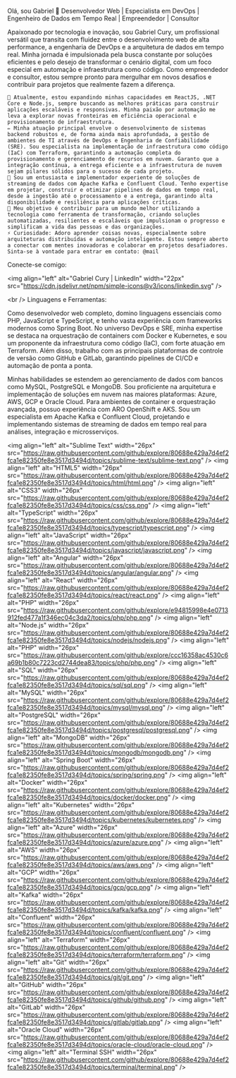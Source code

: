 Olá, sou Gabriel 👋
Desenvolvedor Web | Especialista em DevOps | Engenheiro de Dados em Tempo Real | Empreendedor | Consultor

Apaixonado por tecnologia e inovação, sou Gabriel Cury, um profissional versátil que transita com fluidez entre o desenvolvimento web de alta performance, a engenharia de DevOps e a arquitetura de dados em tempo real. Minha jornada é impulsionada pela busca constante por soluções eficientes e pelo desejo de transformar o cenário digital, com um foco especial em automação e infraestrutura como código. Como empreendedor e consultor, estou sempre pronto para mergulhar em novos desafios e contribuir para projetos que realmente fazem a diferença.

    🌱 Atualmente, estou expandindo minhas capacidades em ReactJS, .NET Core e Node.js, sempre buscando as melhores práticas para construir aplicações escaláveis e responsivas. Minha paixão por automação me leva a explorar novas fronteiras em eficiência operacional e provisionamento de infraestrutura.
    ✏️ Minha atuação principal envolve o desenvolvimento de sistemas backend robustos e, de forma ainda mais aprofundada, a gestão de ambientes de TI através de DevOps e Engenharia de Confiabilidade (SRE). Sou especialista na implementação de infraestrutura como código (IaC) com Terraform, garantindo a automação completa do provisionamento e gerenciamento de recursos em nuvem. Garanto que a integração contínua, a entrega eficiente e a infraestrutura de nuvem sejam pilares sólidos para o sucesso de cada projeto.
    🚀 Sou um entusiasta e implementador experiente de soluções de streaming de dados com Apache Kafka e Confluent Cloud. Tenho expertise em projetar, construir e otimizar pipelines de dados em tempo real, desde a ingestão até o processamento e a entrega, garantindo alta disponibilidade e resiliência para aplicações críticas.
    🎯 Meu objetivo é contribuir para um mundo melhor utilizando a tecnologia como ferramenta de transformação, criando soluções automatizadas, resilientes e escaláveis que impulsionam o progresso e simplificam a vida das pessoas e das organizações.
    ⚡ Curiosidade: Adoro aprender coisas novas, especialmente sobre arquiteturas distribuídas e automação inteligente. Estou sempre aberto a conectar com mentes inovadoras e colaborar em projetos desafiadores. Sinta-se à vontade para entrar em contato: @mail

Conecte-se comigo:

&lt;img align="left" alt="Gabriel Cury | LinkedIn" width="22px" src="https://cdn.jsdelivr.net/npm/simple-icons@v3/icons/linkedin.svg" />

&lt;br />
Linguagens e Ferramentas:

Como desenvolvedor web completo, domino linguagens essenciais como PHP, JavaScript e TypeScript, e tenho vasta experiência com frameworks modernos como Spring Boot. No universo DevOps e SRE, minha expertise se destaca na orquestração de containers com Docker e Kubernetes, e sou um proponente da infraestrutura como código (IaC), com forte atuação em Terraform. Além disso, trabalho com as principais plataformas de controle de versão como GitHub e GitLab, garantindo pipelines de CI/CD e automação de ponta a ponta.

Minhas habilidades se estendem ao gerenciamento de dados com bancos como MySQL, PostgreSQL e MongoDB. Sou proficiente na arquitetura e implementação de soluções em nuvem nas maiores plataformas: Azure, AWS, GCP e Oracle Cloud. Para ambientes de container e orquestração avançada, possuo experiência com ARO OpenShift e AKS. Sou um especialista em Apache Kafka e Confluent Cloud, projetando e implementando sistemas de streaming de dados em tempo real para análises, integração e microsserviços.

&lt;img align="left" alt="Sublime Text" width="26px" src="https://raw.githubusercontent.com/github/explore/80688e429a7d4ef2fca1e82350fe8e3517d3494d/topics/sublime-text/sublime-text.png" />
&lt;img align="left" alt="HTML5" width="26px" src="https://raw.githubusercontent.com/github/explore/80688e429a7d4ef2fca1e82350fe8e3517d3494d/topics/html/html.png" />
&lt;img align="left" alt="CSS3" width="26px" src="https://raw.githubusercontent.com/github/explore/80688e429a7d4ef2fca1e82350fe8e3517d3494d/topics/css/css.png" />
&lt;img align="left" alt="TypeScript" width="26px" src="https://raw.githubusercontent.com/github/explore/80688e429a7d4ef2fca1e82350fe8e3517d3494d/topics/typescript/typescript.png" />
&lt;img align="left" alt="JavaScript" width="26px" src="https://raw.githubusercontent.com/github/explore/80688e429a7d4ef2fca1e82350fe8e3517d3494d/topics/javascript/javascript.png" />
&lt;img align="left" alt="Angular" width="26px" src="https://raw.githubusercontent.com/github/explore/80688e429a7d4ef2fca1e82350fe8e3517d3494d/topics/angular/angular.png" />
&lt;img align="left" alt="React" width="26px" src="https://raw.githubusercontent.com/github/explore/80688e429a7d4ef2fca1e82350fe8e3517d3494d/topics/react/react.png" />
&lt;img align="left" alt="PHP" width="26px" src="https://raw.githubusercontent.com/github/explore/e94815998e4e0713912fed477a1f346ec04c3da2/topics/php/php.png" />
&lt;img align="left" alt="Node.js" width="26px" src="https://raw.githubusercontent.com/github/explore/80688e429a7d4ef2fca1e82350fe8e3517d3494d/topics/nodejs/nodejs.png" />
&lt;img align="left" alt="PHP" width="26px" src="https://raw.githubusercontent.com/github/explore/ccc16358ac4530c6a69b1b80c7223cd2744dea83/topics/php/php.png" />
&lt;img align="left" alt="SQL" width="26px" src="https://raw.githubusercontent.com/github/explore/80688e429a7d4ef2fca1e82350fe8e3517d3494d/topics/sql/sql.png" />
&lt;img align="left" alt="MySQL" width="26px" src="https://raw.githubusercontent.com/github/explore/80688e429a7d4ef2fca1e82350fe8e3517d3494d/topics/mysql/mysql.png" />
&lt;img align="left" alt="PostgreSQL" width="26px" src="https://raw.githubusercontent.com/github/explore/80688e429a7d4ef2fca1e82350fe8e3517d3494d/topics/postgresql/postgresql.png" />
&lt;img align="left" alt="MongoDB" width="26px" src="https://raw.githubusercontent.com/github/explore/80688e429a7d4ef2fca1e82350fe8e3517d3494d/topics/mongodb/mongodb.png" />
&lt;img align="left" alt="Spring Boot" width="26px" src="https://raw.githubusercontent.com/github/explore/80688e429a7d4ef2fca1e82350fe8e3517d3494d/topics/spring/spring.png" />
&lt;img align="left" alt="Docker" width="26px" src="https://raw.githubusercontent.com/github/explore/80688e429a7d4ef2fca1e82350fe8e3517d3494d/topics/docker/docker.png" />
&lt;img align="left" alt="Kubernetes" width="26px" src="https://raw.githubusercontent.com/github/explore/80688e429a7d4ef2fca1e82350fe8e3517d3494d/topics/kubernetes/kubernetes.png" />
&lt;img align="left" alt="Azure" width="26px" src="https://raw.githubusercontent.com/github/explore/80688e429a7d4ef2fca1e82350fe8e3517d3494d/topics/azure/azure.png" />
&lt;img align="left" alt="AWS" width="26px" src="https://raw.githubusercontent.com/github/explore/80688e429a7d4ef2fca1e82350fe8e3517d3494d/topics/aws/aws.png" />
&lt;img align="left" alt="GCP" width="26px" src="https://raw.githubusercontent.com/github/explore/80688e429a7d4ef2fca1e82350fe8e3517d3494d/topics/gcp/gcp.png" />
&lt;img align="left" alt="Kafka" width="26px" src="https://raw.githubusercontent.com/github/explore/80688e429a7d4ef2fca1e82350fe8e3517d3494d/topics/kafka/kafka.png" />
&lt;img align="left" alt="Confluent" width="26px" src="https://raw.githubusercontent.com/github/explore/80688e429a7d4ef2fca1e82350fe8e3517d3494d/topics/confluent/confluent.png" />
&lt;img align="left" alt="Terraform" width="26px" src="https://raw.githubusercontent.com/github/explore/80688e429a7d4ef2fca1e82350fe8e3517d3494d/topics/terraform/terraform.png" />
&lt;img align="left" alt="Git" width="26px" src="https://raw.githubusercontent.com/github/explore/80688e429a7d4ef2fca1e82350fe8e3517d3494d/topics/git/git.png" />
&lt;img align="left" alt="GitHub" width="26px" src="https://raw.githubusercontent.com/github/explore/80688e429a7d4ef2fca1e82350fe8e3517d3494d/topics/github/github.png" />
&lt;img align="left" alt="GitLab" width="26px" src="https://raw.githubusercontent.com/github/explore/80688e429a7d4ef2fca1e82350fe8e3517d3494d/topics/gitlab/gitlab.png" />
&lt;img align="left" alt="Oracle Cloud" width="26px" src="https://raw.githubusercontent.com/github/explore/80688e429a7d4ef2fca1e82350fe8e3517d3494d/topics/oracle-cloud/oracle-cloud.png" />
&lt;img align="left" alt="Terminal SSH" width="26px" src="https://raw.githubusercontent.com/github/explore/80688e429a7d4ef2fca1e82350fe8e3517d3494d/topics/terminal/terminal.png" />
